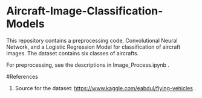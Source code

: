 # Aircraft-Image-Classification-Models

This repository contains a preprocessing code, Convolutional Neural Network, and a Logistic Regression Model for classification of aircraft images. The dataset contains six classes of aircrafts. 

For preprocessing, see the descriptions in Image_Process.ipynb .

#References
1. Source for the dataset: https://www.kaggle.com/eabdul/flying-vehicles .
